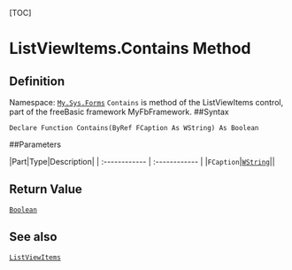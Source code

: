 [TOC]
# ListViewItems.Contains Method

## Definition
Namespace: [`My.Sys.Forms`](My.Sys.Forms.md)
`Contains` is method of the ListViewItems control, part of the freeBasic framework MyFbFramework.
##Syntax
```freeBasic
Declare Function Contains(ByRef FCaption As WString) As Boolean
```

##Parameters

|Part|Type|Description|
| :------------ | :------------ |
|`FCaption`|[`WString`]("https://www.freebasic.net/wiki/KeyPgWString")||

## Return Value
[`Boolean`]("https://www.freebasic.net/wiki/KeyPgBoolean")
## See also
[`ListViewItems`](ListViewItems.md)

